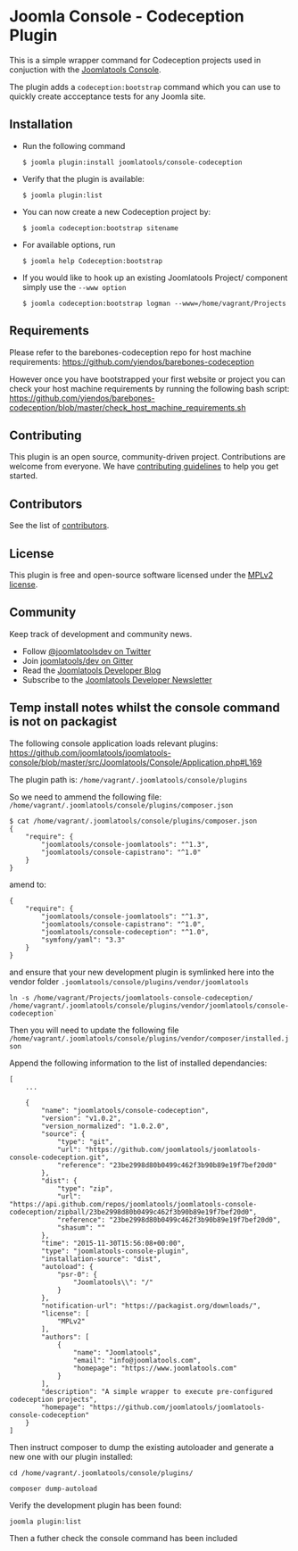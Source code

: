 Joomla Console - Codeception Plugin
===============================

This is a simple wrapper command for Codeception projects used in conjuction with the [Joomlatools Console](https://www.joomlatools.com/developer/tools/console/).

The plugin adds a `codeception:bootstrap` command which you can use to
quickly create accceptance tests for any Joomla site.

Installation
------------

* Run the following command

	`$ joomla plugin:install joomlatools/console-codeception`

* Verify that the plugin is available:

	`$ joomla plugin:list`

* You can now create a new Codeception project by:

	`$ joomla codeception:bootstrap sitename`

* For available options, run

   `$ joomla help Codeception:bootstrap`
   
* If you would like to hook up an existing Joomlatools Project/ component simply use the `--www option`
  
   `$ joomla codeception:bootstrap logman --www=/home/vagrant/Projects`

Requirements
------------

Please refer to the barebones-codeception repo for host machine requirements:
https://github.com/yiendos/barebones-codeception

However once you have bootstrapped your first website or project you can check your host machine requirements by running the following bash script:
https://github.com/yiendos/barebones-codeception/blob/master/check_host_machine_requirements.sh


## Contributing

This plugin is an open source, community-driven project. Contributions are welcome from everyone. We have [contributing guidelines](CONTRIBUTING.md) to help you get started.

## Contributors

See the list of [contributors](https://github.com/joomlatools/joomlatools-console-Codeception/contributors).

## License

This plugin is free and open-source software licensed under the [MPLv2 license](LICENSE.txt).

## Community

Keep track of development and community news.

* Follow [@joomlatoolsdev on Twitter](https://twitter.com/joomlatoolsdev)
* Join [joomlatools/dev on Gitter](http://gitter.im/joomlatools/dev)
* Read the [Joomlatools Developer Blog](https://www.joomlatools.com/developer/blog/)
* Subscribe to the [Joomlatools Developer Newsletter](https://www.joomlatools.com/developer/newsletter/)
 
 
## Temp install notes whilst the console command is not on packagist

The following console application loads relevant plugins:
https://github.com/joomlatools/joomlatools-console/blob/master/src/Joomlatools/Console/Application.php#L169

The plugin path is: 
`/home/vagrant/.joomlatools/console/plugins`


So we need to ammend the following file: `/home/vagrant/.joomlatools/console/plugins/composer.json` 

```
$ cat /home/vagrant/.joomlatools/console/plugins/composer.json
{
    "require": {
        "joomlatools/console-joomlatools": "^1.3",
        "joomlatools/console-capistrano": "^1.0"
    }
}
```

amend to: 
```
{
    "require": {
        "joomlatools/console-joomlatools": "^1.3",
        "joomlatools/console-capistrano": "^1.0",
        "joomlatools/console-codeception": "^1.0",
        "symfony/yaml": "3.3"
    }
}
```
and ensure that your new development plugin is symlinked here into the vendor folder `.joomlatools/console/plugins/vendor/joomlatools` 

```
ln -s /home/vagrant/Projects/joomlatools-console-codeception/ /home/vagrant/.joomlatools/console/plugins/vendor/joomlatools/console-codeception` 
```

Then you will need to update the following file `/home/vagrant/.joomlatools/console/plugins/vendor/composer/installed.json` 

Append the following information to the list of installed dependancies:

```
[
    ...

    {
        "name": "joomlatools/console-codeception",
        "version": "v1.0.2",
        "version_normalized": "1.0.2.0",
        "source": {
            "type": "git",
            "url": "https://github.com/joomlatools/joomlatools-console-codeception.git",
            "reference": "23be2998d80b0499c462f3b90b89e19f7bef20d0"
        },
        "dist": {
            "type": "zip",
            "url": "https://api.github.com/repos/joomlatools/joomlatools-console-codeception/zipball/23be2998d80b0499c462f3b90b89e19f7bef20d0",
            "reference": "23be2998d80b0499c462f3b90b89e19f7bef20d0",
            "shasum": ""
        },
        "time": "2015-11-30T15:56:08+00:00",
        "type": "joomlatools-console-plugin",
        "installation-source": "dist",
        "autoload": {
            "psr-0": {
                "Joomlatools\\": "/"
            }
        },
        "notification-url": "https://packagist.org/downloads/",
        "license": [
            "MPLv2"
        ],
        "authors": [
            {
                "name": "Joomlatools",
                "email": "info@joomlatools.com",
                "homepage": "https://www.joomlatools.com"
            }
        ],
        "description": "A simple wrapper to execute pre-configured codeception projects",
        "homepage": "https://github.com/joomlatools/joomlatools-console-codeception"
    }
]
```

Then instruct composer to dump the existing autoloader and generate a new one with our plugin installed: 

`cd /home/vagrant/.joomlatools/console/plugins/`

`composer dump-autoload`

Verify the development plugin has been found: 

`joomla plugin:list` 

Then a futher check the console command has been included
